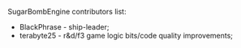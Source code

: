 SugarBombEngine contributors list:

* BlackPhrase - ship-leader;
* terabyte25 - r&d/f3 game logic bits/code quality improvements;